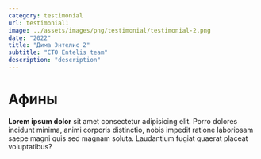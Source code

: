 ```yaml
---
category: testimonial
url: testimonial1
image: ../assets/images/png/testimonial/testimonial-2.png
date: "2022"
title: "Дима Энтелис 2"
subtitle: "CTO Entelis team"
description: "description"
---
```


# Афины

**Lorem ipsum dolor** sit amet consectetur adipisicing elit. Porro dolores incidunt minima, animi corporis distinctio, nobis impedit ratione laboriosam saepe magni quis sed magnam soluta. Laudantium fugiat quaerat placeat voluptatibus?
